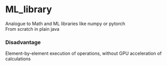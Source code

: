 # ML_library
Analogue to Math and ML libraries like numpy or pytorch  
From scratch in plain java  
### Disadvantage  
Element-by-element execution of operations, without GPU acceleration of calculations
